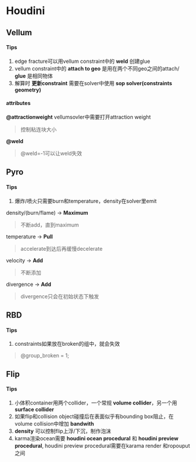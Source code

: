 # Houdini
## Vellum
#### Tips
1. edge fracture可以用vellum constraint中的 __weld__ 创建glue
2. vellum constraint中的 __attach to geo__ 是用在两个不同geo之间的attach/ __glue__ 是相同物体
3. 解算时 __更新constraint__ 需要在solver中使用 __sop solver(constraints geometry)__
#### attributes
__@attractionweight__
vellumsovler中需要打开attraction weight
> 控制粘连块大小

__@weld__
> @weld=-1可以让weld失效

## Pyro
#### Tips
1. 爆炸/喷火只需要burn和temperature，density在solver里emit

density/(burn/flame) -> __Maximum__
> 不断add，直到maximum

temperature          -> __Pull__
> accelerate到达后再缓慢decelerate

velocity             -> __Add__
> 不断添加

divergence           -> __Add__
> divergence只会在初始状态下触发

## RBD
#### Tips
1. constraints如果放在broken的组中，就会失效
> @group_broken = 1;

## Flip
#### Tips
1. 小体积container用两个collider，一个常规 __volume collider__，另一个用 __surface collider__
2. 如果flip和collision object碰撞后在表面似乎有bounding box阻止，在volume collision中增加 __bandwith__
3. __density__ 可以控制flip上浮/下沉，制作泡沫
4. karma渲染ocean需要 __houdini ocean procedural__ 和 __houdini preview procedural__, houdini preview procedural需要在karama render 和ropouput之间
